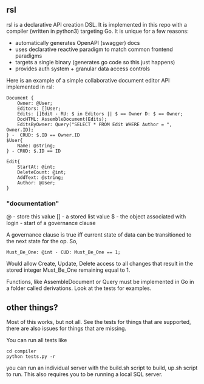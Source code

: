 ## rsl

rsl is a declarative API creation DSL. It is implemented in this repo with a compiler (written in python3) targeting Go. It is unique for a few reasons:

- automatically generates OpenAPI (swagger) docs
- uses declarative reactive paradigm to match common frontend paradigms
- targets a single binary (generates go code so this just happens)
- provides auth system + granular data access controls

Here is an example of a simple collaborative document editor API implemented in rsl:

```
Document {
    Owner: @User;
    Editors: []User;
    Edits: []Edit - RU: $ in Editors || $ == Owner D: $ == Owner;
    DocHTML: AssembleDocument(Edits);
    EditsByOwner: Query("SELECT * FROM Edit WHERE Author = ", Owner.ID);
} -  CRUD: $.ID == Owner.ID 
$User{
    Name: @string;
} - CRUD: $.ID == ID

Edit{
    StartAt: @int;
    DeleteCount: @int;
    AddText: @string;
    Author: @User; 
}
```

###  "documentation"
@ - store this value
[] - a stored list value
$ - the object associated with login
\- start of a governance clause




A governance clause is true iff current state of data can be transitioned to the next state for the op. So,

`Must_Be_One: @int - CUD: Must_Be_One == 1;`

Would allow Create, Update, Delete access to all changes that result in the stored integer Must_Be_One remaining equal to 1. 

Functions, like AssembleDocument or Query must be implemented in Go in a folder called derivations. Look at the tests for examples.


## other things?

Most of this works, but not all. See the tests for things that are supported, there are also issues for things that are missing.

You can run all tests like
```
cd compiler
python tests.py -r
```

you can run an individual server with the build.sh script to build, up.sh script to run. This also requires you to be running a local SQL server.


